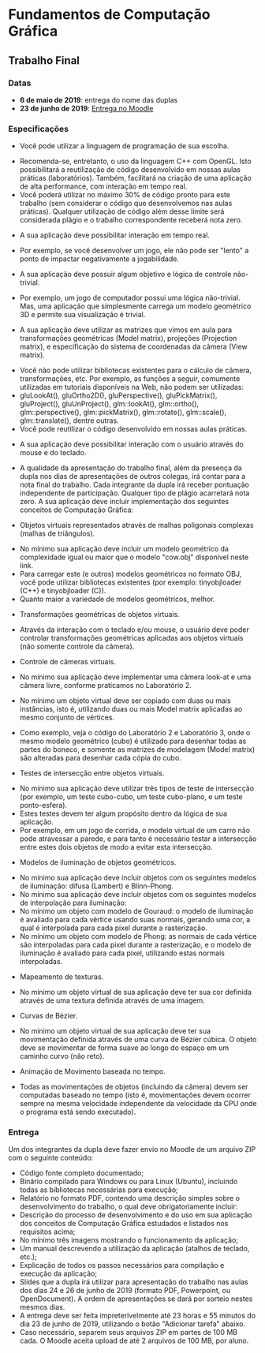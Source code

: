 # Fundamentos de Computação Gráfica
## Trabalho Final
### Datas
- **6 de maio de 2019**: entrega do nome das duplas
- **23 de junho de 2019**: [Entrega no Moodle](https://moodle.inf.ufrgs.br/mod/assign/view.php?id=81136)

### Especificações
* Você pode utilizar a linguagem de programação de sua escolha.
- Recomenda-se, entretanto, o uso da linguagem C++ com OpenGL. Isto possibilitará a reutilização de código desenvolvido em nossas aulas práticas (laboratórios). Também, facilitará na criação de uma aplicação de alta performance, com interação em tempo real.
- Você poderá utilizar no máximo 30% de código pronto para este trabalho (sem considerar o código que desenvolvemos nas aulas práticas). Qualquer utilização de código além desse limite será considerada plágio e o trabalho correspondente receberá nota zero.

* A sua aplicação deve possibilitar interação em tempo real.
- Por exemplo, se você desenvolver um jogo, ele não pode ser "lento" a ponto de impactar negativamente a jogabilidade.

* A sua aplicação deve possuir algum objetivo e lógica de controle não-trivial.
- Por exemplo, um jogo de computador possui uma lógica não-trivial. Mas, uma aplicação que simplesmente carrega um modelo geométrico 3D e permite sua visualização é trivial.

* A sua aplicação deve utilizar as matrizes que vimos em aula para transformações geométricas (Model matrix), projeções (Projection matrix), e especificação do sistema de coordenadas da câmera (View matrix).
- Você não pode utilizar bibliotecas existentes para o cálculo de câmera, transformações, etc. Por exemplo, as funções a seguir, comumente utilizadas em tutoriais disponíveis na Web, não podem ser utilizadas:
- gluLookAt(), gluOrtho2D(), gluPerspective(), gluPickMatrix(), gluProject(), gluUnProject(), glm::lookAt(), glm::ortho(), glm::perspective(), glm::pickMatrix(), glm::rotate(), glm::scale(), glm::translate(), dentre outras.
- Você pode reutilizar o código desenvolvido em nossas aulas práticas.

* A sua aplicação deve possibilitar interação com o usuário através do mouse e do teclado.

* A qualidade da apresentação do trabalho final, além da presença da dupla nos dias de apresentações de outros colegas, irá contar para a nota final do trabalho. Cada integrante da dupla irá receber pontuação independente de participação. Qualquer tipo de plágio acarretará nota zero.
A sua aplicação deve incluir implementação dos seguintes conceitos de Computação Gráfica:

* Objetos virtuais representados através de malhas poligonais complexas (malhas de triângulos).
- No mínimo sua aplicação deve incluir um modelo geométrico da complexidade igual ou maior que o modelo "cow.obj" disponível neste link.
- Para carregar este (e outros) modelos geométricos no formato OBJ, você pode utilizar bibliotecas existentes (por exemplo: tinyobjloader (C++) e tinyobjloader (C)).
- Quanto maior a variedade de modelos geométricos, melhor.

* Transformações geométricas de objetos virtuais.
- Através da interação com o teclado e/ou mouse, o usuário deve poder controlar transformações geométricas aplicadas aos objetos virtuais (não somente controle da câmera).

* Controle de câmeras virtuais.
- No mínimo sua aplicação deve implementar uma câmera look-at e uma câmera livre, conforme praticamos no Laboratório 2.

* No mínimo um objeto virtual deve ser copiado com duas ou mais instâncias, isto é, utilizando duas ou mais Model matrix aplicadas ao mesmo conjunto de vértices.
- Como exemplo, veja o código do Laboratório 2 e Laboratório 3, onde o mesmo modelo geométrico (cubo) é utilizado para desenhar todas as partes do boneco, e somente as matrizes de modelagem (Model matrix) são alteradas para desenhar cada cópia do cubo.

* Testes de intersecção entre objetos virtuais.
- No mínimo sua aplicação deve utilizar três tipos de teste de intersecção (por exemplo, um teste cubo-cubo, um teste cubo-plano, e um teste ponto-esfera).
- Estes testes devem ter algum propósito dentro da lógica de sua aplicação.
- Por exemplo, em um jogo de corrida, o modelo virtual de um carro não pode atravessar a parede, e para tanto é necessário testar a intersecção entre estes dois objetos de modo a evitar esta intersecção.

* Modelos de iluminação de objetos geométricos.
- No mínimo sua aplicação deve incluir objetos com os seguintes modelos de iluminação: difusa (Lambert) e Blinn-Phong.
- No mínimo sua aplicação deve incluir objetos com os seguintes modelos de interpolação para iluminação:
- No mínimo um objeto com modelo de Gouraud: o modelo de iluminação é avaliado para cada vértice usando suas normais, gerando uma cor, a qual é interpolada para cada pixel durante a rasterização.
- No mínimo um objeto com modelo de Phong: as normais de cada vértice são interpoladas para cada pixel durante a rasterização, e o modelo de iluminação é avaliado para cada pixel, utilizando estas normais interpoladas.

* Mapeamento de texturas.
- No mínimo um objeto virtual de sua aplicação deve ter sua cor definida através de uma textura definida através de uma imagem.

* Curvas de Bézier.
- No mínimo um objeto virtual de sua aplicação deve ter sua movimentação definida através de uma curva de Bézier cúbica. O objeto deve se movimentar de forma suave ao longo do espaço em um caminho curvo (não reto).

* Animação de Movimento baseada no tempo.
- Todas as movimentações de objetos (incluindo da câmera) devem ser computadas baseado no tempo (isto é, movimentações devem ocorrer sempre na mesma velocidade independente da velocidade da CPU onde o programa está sendo executado).

### Entrega
Um dos integrantes da dupla deve fazer envio no Moodle de um arquivo ZIP com o seguinte conteúdo:

* Código fonte completo documentado;
* Binário compilado para Windows ou para Linux (Ubuntu), incluindo todas as bibliotecas necessárias para execução;
* Relatório no formato PDF, contendo uma descrição simples sobre o desenvolvimento do trabalho, o qual deve obrigatoriamente incluir:
* Descrição do processo de desenvolvimento e do uso em sua aplicação dos conceitos de Computação Gráfica estudados e listados nos requisitos acima;
* No mínimo três imagens mostrando o funcionamento da aplicação;
* Um manual descrevendo a utilização da aplicação (atalhos de teclado, etc.);
* Explicação de todos os passos necessários para compilação e execução da aplicação;
* Slides que a dupla irá utilizar para apresentação do trabalho nas aulas dos dias 24 e 26 de junho de 2019 (formato PDF, Powerpoint, ou OpenDocument). A ordem de apresentações se dará por sorteio nestes mesmos dias.
* A entrega deve ser feita impreterivelmente até 23 horas e 55 minutos do dia 23 de junho de 2019, utilizando o botão "Adicionar tarefa" abaixo.
* Caso necessário, separem seus arquivos ZIP em partes de 100 MB cada. O Moodle aceita upload de até 2 arquivos de 100 MB, por aluno.

